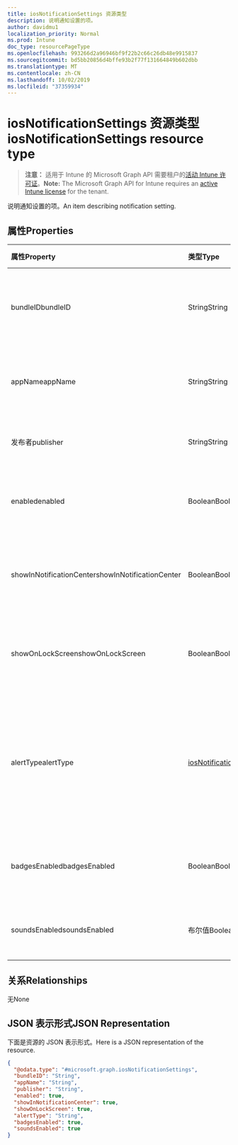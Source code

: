 ```yaml
---
title: iosNotificationSettings 资源类型
description: 说明通知设置的项。
author: davidmu1
localization_priority: Normal
ms.prod: Intune
doc_type: resourcePageType
ms.openlocfilehash: 993266d2a96946bf9f22b2c66c26db48e9915837
ms.sourcegitcommit: bd5bb20856d4bffe93b2f77f131664849b602dbb
ms.translationtype: MT
ms.contentlocale: zh-CN
ms.lasthandoff: 10/02/2019
ms.locfileid: "37359934"
---
```

# <a name="iosnotificationsettings-resource-type"></a><span data-ttu-id="2b793-103">iosNotificationSettings 资源类型</span><span class="sxs-lookup"><span data-stu-id="2b793-103">iosNotificationSettings resource type</span></span>

> <span data-ttu-id="2b793-104">**注意：** 适用于 Intune 的 Microsoft Graph API 需要租户的[活动 Intune 许可证](https://go.microsoft.com/fwlink/?linkid=839381)。</span><span class="sxs-lookup"><span data-stu-id="2b793-104">**Note:** The Microsoft Graph API for Intune requires an [active Intune license](https://go.microsoft.com/fwlink/?linkid=839381) for the tenant.</span></span>

<span data-ttu-id="2b793-105">说明通知设置的项。</span><span class="sxs-lookup"><span data-stu-id="2b793-105">An item describing notification setting.</span></span>

## <a name="properties"></a><span data-ttu-id="2b793-106">属性</span><span class="sxs-lookup"><span data-stu-id="2b793-106">Properties</span></span>
|<span data-ttu-id="2b793-107">属性</span><span class="sxs-lookup"><span data-stu-id="2b793-107">Property</span></span>|<span data-ttu-id="2b793-108">类型</span><span class="sxs-lookup"><span data-stu-id="2b793-108">Type</span></span>|<span data-ttu-id="2b793-109">说明</span><span class="sxs-lookup"><span data-stu-id="2b793-109">Description</span></span>|
|:---|:---|:---|
|<span data-ttu-id="2b793-110">bundleID</span><span class="sxs-lookup"><span data-stu-id="2b793-110">bundleID</span></span>|<span data-ttu-id="2b793-111">String</span><span class="sxs-lookup"><span data-stu-id="2b793-111">String</span></span>|<span data-ttu-id="2b793-112">要向其应用这些通知设置的应用的捆绑 ID。</span><span class="sxs-lookup"><span data-stu-id="2b793-112">Bundle id of app to which to apply these notification settings.</span></span>|
|<span data-ttu-id="2b793-113">appName</span><span class="sxs-lookup"><span data-stu-id="2b793-113">appName</span></span>|<span data-ttu-id="2b793-114">String</span><span class="sxs-lookup"><span data-stu-id="2b793-114">String</span></span>|<span data-ttu-id="2b793-115">要与 bundleID 关联的应用程序名称。</span><span class="sxs-lookup"><span data-stu-id="2b793-115">Application name to be associated with the bundleID.</span></span>|
|<span data-ttu-id="2b793-116">发布者</span><span class="sxs-lookup"><span data-stu-id="2b793-116">publisher</span></span>|<span data-ttu-id="2b793-117">String</span><span class="sxs-lookup"><span data-stu-id="2b793-117">String</span></span>|<span data-ttu-id="2b793-118">要与 bundleID 关联的发布者。</span><span class="sxs-lookup"><span data-stu-id="2b793-118">Publisher to be associated with the bundleID.</span></span>|
|<span data-ttu-id="2b793-119">enabled</span><span class="sxs-lookup"><span data-stu-id="2b793-119">enabled</span></span>|<span data-ttu-id="2b793-120">Boolean</span><span class="sxs-lookup"><span data-stu-id="2b793-120">Boolean</span></span>|<span data-ttu-id="2b793-121">指示是否允许此应用使用通知。</span><span class="sxs-lookup"><span data-stu-id="2b793-121">Indicates whether notifications are allowed for this app.</span></span>|
|<span data-ttu-id="2b793-122">showInNotificationCenter</span><span class="sxs-lookup"><span data-stu-id="2b793-122">showInNotificationCenter</span></span>|<span data-ttu-id="2b793-123">Boolean</span><span class="sxs-lookup"><span data-stu-id="2b793-123">Boolean</span></span>|<span data-ttu-id="2b793-124">指示是否可以在通知中心中显示通知。</span><span class="sxs-lookup"><span data-stu-id="2b793-124">Indicates whether notifications can be shown in notification center.</span></span>|
|<span data-ttu-id="2b793-125">showOnLockScreen</span><span class="sxs-lookup"><span data-stu-id="2b793-125">showOnLockScreen</span></span>|<span data-ttu-id="2b793-126">Boolean</span><span class="sxs-lookup"><span data-stu-id="2b793-126">Boolean</span></span>|<span data-ttu-id="2b793-127">指示是否可以在锁定屏幕上显示通知。</span><span class="sxs-lookup"><span data-stu-id="2b793-127">Indicates whether notifications can be shown on the lock screen.</span></span>|
|<span data-ttu-id="2b793-128">alertType</span><span class="sxs-lookup"><span data-stu-id="2b793-128">alertType</span></span>|[<span data-ttu-id="2b793-129">iosNotificationAlertType</span><span class="sxs-lookup"><span data-stu-id="2b793-129">iosNotificationAlertType</span></span>](../resources/intune-deviceconfig-iosnotificationalerttype.md)|<span data-ttu-id="2b793-130">指示此应用的通知的警报类型。</span><span class="sxs-lookup"><span data-stu-id="2b793-130">Indicates the type of alert for notifications for this app.</span></span> <span data-ttu-id="2b793-131">可取值为：`deviceDefault`、`banner`、`modal`、`none`。</span><span class="sxs-lookup"><span data-stu-id="2b793-131">Possible values are: `deviceDefault`, `banner`, `modal`, `none`.</span></span>|
|<span data-ttu-id="2b793-132">badgesEnabled</span><span class="sxs-lookup"><span data-stu-id="2b793-132">badgesEnabled</span></span>|<span data-ttu-id="2b793-133">Boolean</span><span class="sxs-lookup"><span data-stu-id="2b793-133">Boolean</span></span>|<span data-ttu-id="2b793-134">指示是否允许此应用使用徽章。</span><span class="sxs-lookup"><span data-stu-id="2b793-134">Indicates whether badges are allowed for this app.</span></span>|
|<span data-ttu-id="2b793-135">soundsEnabled</span><span class="sxs-lookup"><span data-stu-id="2b793-135">soundsEnabled</span></span>|<span data-ttu-id="2b793-136">布尔值</span><span class="sxs-lookup"><span data-stu-id="2b793-136">Boolean</span></span>|<span data-ttu-id="2b793-137">指示是否允许此应用使用声音。</span><span class="sxs-lookup"><span data-stu-id="2b793-137">Indicates whether sounds are allowed for this app.</span></span>|

## <a name="relationships"></a><span data-ttu-id="2b793-138">关系</span><span class="sxs-lookup"><span data-stu-id="2b793-138">Relationships</span></span>
<span data-ttu-id="2b793-139">无</span><span class="sxs-lookup"><span data-stu-id="2b793-139">None</span></span>

## <a name="json-representation"></a><span data-ttu-id="2b793-140">JSON 表示形式</span><span class="sxs-lookup"><span data-stu-id="2b793-140">JSON Representation</span></span>
<span data-ttu-id="2b793-141">下面是资源的 JSON 表示形式。</span><span class="sxs-lookup"><span data-stu-id="2b793-141">Here is a JSON representation of the resource.</span></span>
<!-- {
  "blockType": "resource",
  "@odata.type": "microsoft.graph.iosNotificationSettings"
}
-->
``` json
{
  "@odata.type": "#microsoft.graph.iosNotificationSettings",
  "bundleID": "String",
  "appName": "String",
  "publisher": "String",
  "enabled": true,
  "showInNotificationCenter": true,
  "showOnLockScreen": true,
  "alertType": "String",
  "badgesEnabled": true,
  "soundsEnabled": true
}
```





